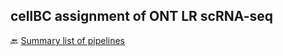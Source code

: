 ## cellBC assignment of ONT LR scRNA-seq




🔙 [Summary list of pipelines](https://github.com/RCHENLAB/dry-lab-standard/wiki)
